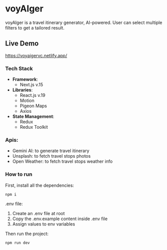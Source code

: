 # voyAIger


voyAIger is a travel itinerary generator, AI-powered.
User can select multiple filters to get a tailored result.

## Live Demo

https://voyaigervc.netlify.app/

### Tech Stack

 - **Framework**: 
   - Next.js v.15
 - **Libraries**: 
   - React.js v.19
   - Motion
   - Pigeon Maps
   - Axios
 - **State Management**:
   - Redux
   - Redux Toolkit


### Apis:
  - Gemini AI: to generate travel itinerary
  - Unsplash: to fetch travel stops photos
  - Open Weather: to fetch travel stops weather info


### How to run

First, install all the dependencies:

  

    npm i

  

.env file:

1. Create an .env file at root
2. Copy the .env.example content inside .env file
3. Assign values to env variables

Then run the project:

  

    npm run dev
